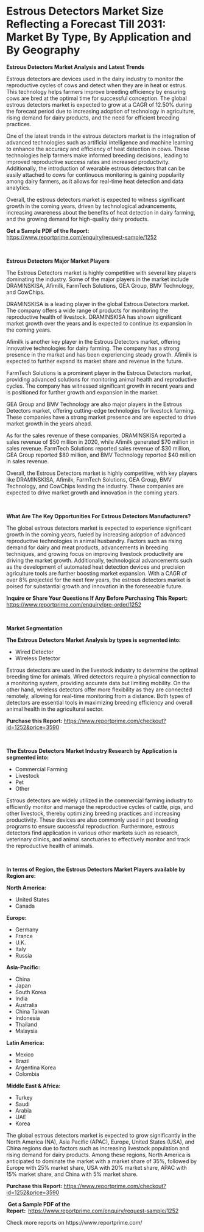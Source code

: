 <p><h1>Estrous Detectors Market Size Reflecting a Forecast Till 2031: Market By Type, By Application and By Geography</h1></p><p><strong>Estrous Detectors Market Analysis and Latest Trends</strong></p>
<p><p>Estrous detectors are devices used in the dairy industry to monitor the reproductive cycles of cows and detect when they are in heat or estrus. This technology helps farmers improve breeding efficiency by ensuring cows are bred at the optimal time for successful conception. The global estrous detectors market is expected to grow at a CAGR of 12.50% during the forecast period due to increasing adoption of technology in agriculture, rising demand for dairy products, and the need for efficient breeding practices.</p><p>One of the latest trends in the estrous detectors market is the integration of advanced technologies such as artificial intelligence and machine learning to enhance the accuracy and efficiency of heat detection in cows. These technologies help farmers make informed breeding decisions, leading to improved reproductive success rates and increased productivity. Additionally, the introduction of wearable estrous detectors that can be easily attached to cows for continuous monitoring is gaining popularity among dairy farmers, as it allows for real-time heat detection and data analytics.</p><p>Overall, the estrous detectors market is expected to witness significant growth in the coming years, driven by technological advancements, increasing awareness about the benefits of heat detection in dairy farming, and the growing demand for high-quality dairy products.</p></p>
<p><strong>Get a Sample PDF of the Report:&nbsp;</strong> <a href="https://www.reportprime.com/enquiry/request-sample/1252">https://www.reportprime.com/enquiry/request-sample/1252</a></p>
<p>&nbsp;</p>
<p><strong>Estrous Detectors Major Market Players</strong></p>
<p><p>The Estrous Detectors market is highly competitive with several key players dominating the industry. Some of the major players in the market include DRAMINSKISA, Afimilk, FarmTech Solutions, GEA Group, BMV Technology, and CowChips.</p><p>DRAMINSKISA is a leading player in the global Estrous Detectors market. The company offers a wide range of products for monitoring the reproductive health of livestock. DRAMINSKISA has shown significant market growth over the years and is expected to continue its expansion in the coming years.</p><p>Afimilk is another key player in the Estrous Detectors market, offering innovative technologies for dairy farming. The company has a strong presence in the market and has been experiencing steady growth. Afimilk is expected to further expand its market share and revenue in the future.</p><p>FarmTech Solutions is a prominent player in the Estrous Detectors market, providing advanced solutions for monitoring animal health and reproductive cycles. The company has witnessed significant growth in recent years and is positioned for further growth and expansion in the market.</p><p>GEA Group and BMV Technology are also major players in the Estrous Detectors market, offering cutting-edge technologies for livestock farming. These companies have a strong market presence and are expected to drive market growth in the years ahead.</p><p>As for the sales revenue of these companies, DRAMINSKISA reported a sales revenue of $50 million in 2020, while Afimilk generated $70 million in sales revenue. FarmTech Solutions reported sales revenue of $30 million, GEA Group reported $80 million, and BMV Technology reported $40 million in sales revenue.</p><p>Overall, the Estrous Detectors market is highly competitive, with key players like DRAMINSKISA, Afimilk, FarmTech Solutions, GEA Group, BMV Technology, and CowChips leading the industry. These companies are expected to drive market growth and innovation in the coming years.</p></p>
<p>&nbsp;</p>
<p><strong>What Are The Key Opportunities For Estrous Detectors Manufacturers?</strong></p>
<p><p>The global estrous detectors market is expected to experience significant growth in the coming years, fueled by increasing adoption of advanced reproductive technologies in animal husbandry. Factors such as rising demand for dairy and meat products, advancements in breeding techniques, and growing focus on improving livestock productivity are driving the market growth. Additionally, technological advancements such as the development of automated heat detection devices and precision agriculture tools are further boosting market expansion. With a CAGR of over 8% projected for the next few years, the estrous detectors market is poised for substantial growth and innovation in the foreseeable future.</p></p>
<p><strong>Inquire or Share Your Questions If Any Before Purchasing This Report:</strong> <a href="https://www.reportprime.com/enquiry/pre-order/1252">https://www.reportprime.com/enquiry/pre-order/1252</a></p>
<p>&nbsp;</p>
<p><strong>Market Segmentation</strong></p>
<p><strong>The Estrous Detectors Market Analysis by types is segmented into:</strong></p>
<p><ul><li>Wired Detector</li><li>Wireless Detector</li></ul></p>
<p><p>Estrous detectors are used in the livestock industry to determine the optimal breeding time for animals. Wired detectors require a physical connection to a monitoring system, providing accurate data but limiting mobility. On the other hand, wireless detectors offer more flexibility as they are connected remotely, allowing for real-time monitoring from a distance. Both types of detectors are essential tools in maximizing breeding efficiency and overall animal health in the agricultural sector.</p></p>
<p><strong>Purchase this Report:&nbsp;</strong><a href="https://www.reportprime.com/checkout?id=1252&price=3590">https://www.reportprime.com/checkout?id=1252&price=3590</a></p>
<p>&nbsp;</p>
<p><strong>The Estrous Detectors Market Industry Research by Application is segmented into:</strong></p>
<p><ul><li>Commercial Farming</li><li>Livestock</li><li>Pet</li><li>Other</li></ul></p>
<p><p>Estrous detectors are widely utilized in the commercial farming industry to efficiently monitor and manage the reproductive cycles of cattle, pigs, and other livestock, thereby optimizing breeding practices and increasing productivity. These devices are also commonly used in pet breeding programs to ensure successful reproduction. Furthermore, estrous detectors find application in various other markets such as research, veterinary clinics, and animal sanctuaries to effectively monitor and track the reproductive health of animals.</p></p>
<p>&nbsp;</p>
<p><strong>In terms of Region, the Estrous Detectors Market Players available by Region are:</strong></p>
<p>
    <p> <strong> North America: </strong>
        <ul>
            <li>United States</li>
            <li>Canada</li>
        </ul>
        </p> 
    <p> <strong> Europe: </strong>
        <ul>
            <li>Germany</li>
            <li>France</li>
            <li>U.K.</li>
            <li>Italy</li>
            <li>Russia</li>
        </ul>
        </p> 
    <p> <strong> Asia-Pacific: </strong>
        <ul>
            <li>China</li>
            <li>Japan</li>
            <li>South Korea</li>
            <li>India</li>
            <li>Australia</li>
            <li>China Taiwan</li>
            <li>Indonesia</li>
            <li>Thailand</li>
            <li>Malaysia</li>
        </ul>
        </p> 
    <p> <strong> Latin America: </strong>
        <ul>
            <li>Mexico</li>
            <li>Brazil</li>
            <li>Argentina Korea</li>
            <li>Colombia</li>
        </ul>
        </p> 
    <p> <strong> Middle East & Africa: </strong>
        <ul>
            <li>Turkey</li>
            <li>Saudi</li>
            <li>Arabia</li>
            <li>UAE</li>
            <li>Korea</li>
        </ul>
    </p>
    </p>
<p><p>The global estrous detectors market is expected to grow significantly in the North America (NA), Asia Pacific (APAC), Europe, United States (USA), and China regions due to factors such as increasing livestock population and rising demand for dairy products. Among these regions, North America is anticipated to dominate the market with a market share of 35%, followed by Europe with 25% market share, USA with 20% market share, APAC with 15% market share, and China with 5% market share.</p></p>
<p><strong>Purchase this Report: </strong><a href="https://www.reportprime.com/checkout?id=1252&price=3590">https://www.reportprime.com/checkout?id=1252&price=3590</a></p>
<p>&nbsp;<strong>Get a Sample PDF of the Report:&nbsp;&nbsp;</strong><a href="https://www.reportprime.com/enquiry/request-sample/1252">https://www.reportprime.com/enquiry/request-sample/1252</a></p>
<p><strong></strong></p>
<p>Check more reports on https://www.reportprime.com/</p>